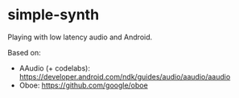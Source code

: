 # simple-synth
Playing with low latency audio and Android.

Based on:

- AAudio (+ codelabs): https://developer.android.com/ndk/guides/audio/aaudio/aaudio
- Oboe: https://github.com/google/oboe